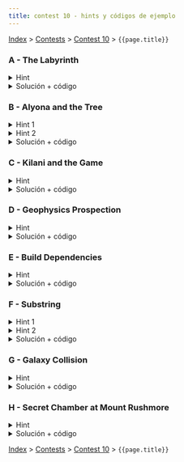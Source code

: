 ```yaml
---
title: contest 10 - hints y códigos de ejemplo
---
```


[Index](../index) > [Contests](../contests) > [Contest 10](../contests#contest-10) > ```{{page.title}}```

### A - The Labyrinth
<details>
  <summary>Hint</summary> 
  Los puntos forman "componentes conexas". Si un aterisco se convierte en punto, entonces se va a fusionar con todas las componentes conexas de puntos adyacentes a él. De hecho, si tenemos 2 o más componentes conexas de puntos separadas por un asterisco, al convertir el asterisco en punto esas componentes se van a fusionar en una pura gran componente + el ex-asterisco entre medio.
</details>
<details> 
  <summary>Solución + código</summary>
  Usamos DFS o BFS para identificar todas las componentes conexas de puntos en el tablero original. Cada punto lo reemplazados por el ID de su componente conexa. Además, por cada componente conexa guardamos su tamaño. Después iteramos sobre todas las celdas asterisco y vemos todas las compontentes conexas adyacentes (vemos todos los IDs distintos adyacentes en el tablero), y sumamos los tamaños + 1. <a href="https://github.com/PabloMessina/Competitive-Programming-Material/blob/master/Solved%20problems/Codeforces/616C_TheLabyrinth.cpp">Código de ejemplo</a>
</details>

### B - Alyona and the Tree
<details>
  <summary>Hint 1</summary>
  Notar que un nodo u hace triste a alguien si y sólo si el máximo de la suma de distancias hacia arriba entre todos sus ancestros es mayor a a[u]. Además, si un nodo u hace triste a alguien, sí o sí hay que borrarlo, y por lo tanto, todo el subárbol que cuelga de u hay que borrarlo también.
</details>
<details>
  <summary>Hint 2</summary>
  Dado un nodo u con parent p, el máximo de las distancias hacia arriba entre todos los ancestros de u es igual al costo de la arista (p,u) + max{0, el máximo hacia arriba de p} (recursivo). Es decir, si lo pensamos como DP, si tengo calculado el máximo hacia arriba del parent p, entonces calcular el máximo hacia arriba de u se puede hacer en O(1).
</details>
<details> 
  <summary>Solución + código</summary>
  Corremos un DFS desde la raíz, en el cual vamos propagando hacia abajo el máximo de la distancia hacia arriba del parent y cuando detectamos un nodo que hace sad a alguien, retornamos altiro para "podar" todo ese subárbol. Además con el mismo DFS aprovechamos de contar los nodos visitados. Entonces la respueta será (N - los nodos visitados por el DFS). <a href="https://github.com/PabloMessina/Competitive-Programming-Material/blob/master/Solved%20problems/Codeforces/682C_AlyonaAndTheTree.cpp">Código de ejemplo</a>
</details>

### C - Kilani and the Game
<details>
  <summary>Hint</summary> 
  Pensar en una forma de simular el juego tal cual por rondas, en cada ronda iterar por cada jugador k-ésimo y simular sus "speed[k]" expansiones. Tener cuidado que speed[k] puede ser muy grande (hasta 10^9).
</details>
<details> 
  <summary>Solución + código</summary>
  Simular el juego tal cual con 3 loops anidados. Un loop principal que itera sobre las rondas, un segundo loop que itera sobre los jugadores y un tercer loop que itera sobre la cantidad de pasos o "speed" del jugador. Dentro del tercer loop tenemos que simular un paso de la expansión del jugador. Para ello podemos usar BFS: por cada jugador mantenemos una queue con las celdas en la "frontera" o "borde" del territorio controlado por el jugador, y nos expandimos a las celdas adyacentes a la frontera no controladas por nadie. Para no contaminar la misma queue, una opción es meter las nuevas celdas en una segunda queue auxiliar (que representaría la nueva frontera del territorio) y al final hacemos un swap. Cuando todas las queues quedan vacías y nadie se puede expandir más se acaba el juego y contamos. <a href="https://github.com/PabloMessina/Competitive-Programming-Material/blob/master/Solved%20problems/Codeforces/1105D_KilaniAndTheGame.cpp">Código de ejemplo</a>
</details>

### D - Geophysics Prospection
<details>
  <summary>Hint</summary> 
  Para poder contar agrupaciones de elementos iguales podemos usar un dfs que cuente los elementos de cada componente, si hacemos un dfs en cada componente que pase su tamaño sólo debemos ordenar para obtener la respuesta. Para esto hay que tener cuidado de no repetir necesariamente los dfs que se realizan.
</details>
<details> 
  <summary>Solución + código</summary>
  Podemos hacer dfs al estilo contar componentes conexas, vamos por cada celda, si no la hemos visitado hacemos un dfs que sólo recorrerá celdas de ese tipo y guardamos el tamaño que recorre, y seguimos así. Al final basta con encontrar alguna manera de ordenar los tamaños obtenidos para devolver como se pide. Una opción es hacer uso de priority queues para cada tipo de material.
  <a href="https://github.com/BenjaminRubio/CompetitiveProgramming/blob/master/Problems/ICPC/GeophysicsProspection.cpp">Código de ejemplo</a>
</details>

### E - Build Dependencies
<details>
  <summary>Hint</summary> 
  Toposort (ver sección grafos en material del curso)
</details>
<details> 
  <summary>Solución + código</summary>
  Básicamente armar el grafo de dependencias (notar que es un DAG o directed acyclic graph) y luego correr toposort. <a href="https://github.com/PabloMessina/Competitive-Programming-Material/blob/master/Solved%20problems/kattis/BuildDependencies.cpp">Código de ejemplo</a>
</details>

### F - Substring
<details> 
  <summary>Hint 1</summary>
  Notemos que si el gráfico contiene algún ciclo, necesariamente la resupuesta será -1. Por otro lado, si tuvieramos la certeza de que el grafo es acíclico podríamos hacer uso de un dp para obtener la solución.
</details>
<details> 
  <summary>Hint 2</summary>
  Este dp puede ser por ejemplo contar la cantidad de letras de un tipo C máximas que se pueden obtener para caminos que terminan en el nodo U. Este dp sólo dependería del mismo para los nodos que tienen aristas que llegan a U sumado 1 si la letra asociada a U es C.
</details>
<details> 
  <summary>Solución + código</summary>
  La solución consiste simplemente en primero chequear la existencia de un ciclo en el grafo, si hay ciclo respondemos -1 por el hint 1, de lo contrario procedemos con el approach presentado en el hint 2. Para chequear la existencia de un ciclo basta realizar un dfs, si en algún momento durante la búsqueda se trata de volver a un nodo ya visitado que esté activo (Sea ancestro del nodo que estamos viendo en la búsqueda), entonces tendremos un ciclo. Para saber qué nodos están activos basta tener un arreglo booleano en el cual activamos la posición de un nodo al principio de su llamada en el dfs y la apagamos al final.
  <a href="https://github.com/BenjaminRubio/CompetitiveProgramming/blob/master/Problems/Codeforces/Substring.cpp">Código de ejemplo</a>
</details>

### G - Galaxy Collision
<details> 
  <summary>Hint</summary>
  Para empezar, debemos obtener un grafo que poder trabajar. Una opción es unir aquellas estrellas cuya distancia es menor a 5 años luz, para eso basta tener un map asociando las posiciones de las estrellas a su índice y para cada estrella ver si las posiciones a menos de 5 años luz tienen alguna estrella, en caso de haber una estrella unimos. De esta forma obtenemos el grafo que queríamos.
</details>
<details> 
  <summary>Solución + código</summary>
  Finalmente, para obtener la solución al problema basta realizar un dfs por cada componente del grafo generado. Los vértices que visitamos a profundida par y los que visitamos a profundidad impar en cada componente deben ser parte de galaxias distintas. Luego la respuesta final corresponde a la suma de los tamaños del menor entre cantidad de estrellas a profundidad par o impar en cada componente.
  <a href="https://github.com/BenjaminRubio/CompetitiveProgramming/blob/master/Problems/URI/GalaxyCollision.cpp">Código de ejemplo</a>
</details>

### H - Secret Chamber at Mount Rushmore
<details> 
  <summary>Hint</summary>
  Pensar en una forma de obtener todas las letras alcanzables desde cada letra. Luego es cuestión de iterar sobre los pares de letras y ver si la segunda está en el conjunto de letras alcanzables desde la primera.
</details>
<details> 
  <summary>Solución + código</summary>
  Básicamente el hint. Para encontrar las letras alcanzables, podemos correr 26 DFS's/BFS's. <a href="https://github.com/PabloMessina/Competitive-Programming-Material/blob/master/Solved%20problems/URI/SecretChamberAtMountRushmore.cpp">Código de ejemplo</a>
</details>

<!-- <details> 
  <summary>Hint</summary>   
</details>
<details> 
  <summary>Solución + código</summary>
  <a href="">Código de ejemplo</a>
</details> -->

[Index](../index) > [Contests](../contests) > [Contest 10](../contests#contest-10) > ```{{page.title}}```
